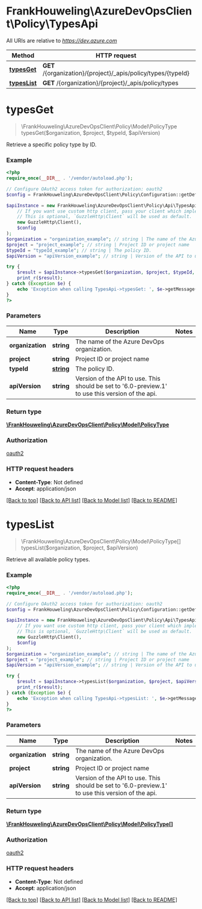 # FrankHouweling\AzureDevOpsClient\Policy\TypesApi

All URIs are relative to *https://dev.azure.com*

Method | HTTP request | Description
------------- | ------------- | -------------
[**typesGet**](TypesApi.md#typesGet) | **GET** /{organization}/{project}/_apis/policy/types/{typeId} | 
[**typesList**](TypesApi.md#typesList) | **GET** /{organization}/{project}/_apis/policy/types | 


# **typesGet**
> \FrankHouweling\AzureDevOpsClient\Policy\Model\PolicyType typesGet($organization, $project, $typeId, $apiVersion)



Retrieve a specific policy type by ID.

### Example
```php
<?php
require_once(__DIR__ . '/vendor/autoload.php');

// Configure OAuth2 access token for authorization: oauth2
$config = FrankHouweling\AzureDevOpsClient\Policy\Configuration::getDefaultConfiguration()->setAccessToken('YOUR_ACCESS_TOKEN');

$apiInstance = new FrankHouweling\AzureDevOpsClient\Policy\Api\TypesApi(
    // If you want use custom http client, pass your client which implements `GuzzleHttp\ClientInterface`.
    // This is optional, `GuzzleHttp\Client` will be used as default.
    new GuzzleHttp\Client(),
    $config
);
$organization = "organization_example"; // string | The name of the Azure DevOps organization.
$project = "project_example"; // string | Project ID or project name
$typeId = "typeId_example"; // string | The policy ID.
$apiVersion = "apiVersion_example"; // string | Version of the API to use.  This should be set to '6.0-preview.1' to use this version of the api.

try {
    $result = $apiInstance->typesGet($organization, $project, $typeId, $apiVersion);
    print_r($result);
} catch (Exception $e) {
    echo 'Exception when calling TypesApi->typesGet: ', $e->getMessage(), PHP_EOL;
}
?>
```

### Parameters

Name | Type | Description  | Notes
------------- | ------------- | ------------- | -------------
 **organization** | **string**| The name of the Azure DevOps organization. |
 **project** | **string**| Project ID or project name |
 **typeId** | [**string**](../Model/.md)| The policy ID. |
 **apiVersion** | **string**| Version of the API to use.  This should be set to &#39;6.0-preview.1&#39; to use this version of the api. |

### Return type

[**\FrankHouweling\AzureDevOpsClient\Policy\Model\PolicyType**](../Model/PolicyType.md)

### Authorization

[oauth2](../../README.md#oauth2)

### HTTP request headers

 - **Content-Type**: Not defined
 - **Accept**: application/json

[[Back to top]](#) [[Back to API list]](../../README.md#documentation-for-api-endpoints) [[Back to Model list]](../../README.md#documentation-for-models) [[Back to README]](../../README.md)

# **typesList**
> \FrankHouweling\AzureDevOpsClient\Policy\Model\PolicyType[] typesList($organization, $project, $apiVersion)



Retrieve all available policy types.

### Example
```php
<?php
require_once(__DIR__ . '/vendor/autoload.php');

// Configure OAuth2 access token for authorization: oauth2
$config = FrankHouweling\AzureDevOpsClient\Policy\Configuration::getDefaultConfiguration()->setAccessToken('YOUR_ACCESS_TOKEN');

$apiInstance = new FrankHouweling\AzureDevOpsClient\Policy\Api\TypesApi(
    // If you want use custom http client, pass your client which implements `GuzzleHttp\ClientInterface`.
    // This is optional, `GuzzleHttp\Client` will be used as default.
    new GuzzleHttp\Client(),
    $config
);
$organization = "organization_example"; // string | The name of the Azure DevOps organization.
$project = "project_example"; // string | Project ID or project name
$apiVersion = "apiVersion_example"; // string | Version of the API to use.  This should be set to '6.0-preview.1' to use this version of the api.

try {
    $result = $apiInstance->typesList($organization, $project, $apiVersion);
    print_r($result);
} catch (Exception $e) {
    echo 'Exception when calling TypesApi->typesList: ', $e->getMessage(), PHP_EOL;
}
?>
```

### Parameters

Name | Type | Description  | Notes
------------- | ------------- | ------------- | -------------
 **organization** | **string**| The name of the Azure DevOps organization. |
 **project** | **string**| Project ID or project name |
 **apiVersion** | **string**| Version of the API to use.  This should be set to &#39;6.0-preview.1&#39; to use this version of the api. |

### Return type

[**\FrankHouweling\AzureDevOpsClient\Policy\Model\PolicyType[]**](../Model/PolicyType.md)

### Authorization

[oauth2](../../README.md#oauth2)

### HTTP request headers

 - **Content-Type**: Not defined
 - **Accept**: application/json

[[Back to top]](#) [[Back to API list]](../../README.md#documentation-for-api-endpoints) [[Back to Model list]](../../README.md#documentation-for-models) [[Back to README]](../../README.md)

